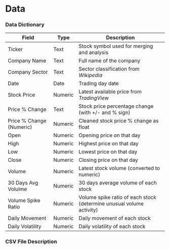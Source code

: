 # Data

### Data Dictionary
| Field | Type | Description | 
| ------ | ------ | ------ |
| Ticker | Text | Stock symbol used for merging and analysis |
| Company Name | Text | Full name of the company |
| Company Sector | Text | Sector classification from _Wikipedia_ |
| Date | Date | Trading day date |
| Stock Price | Numeric | Latest available price from _TradingView_ |
| Price % Change | Text | Stock price percentage change (with +/- and % sign) |
| Price % Change (Numeric)| Numeric | Cleaned stock price % change as float |
| Open | Numeric | Opening price on that day |
| High | Numeric | Highest price on that day |
| Low | Numeric | Lowest price on that day |
| Close | Numeric | Closing price on that day |
| Volume | Numeric | Latest stock volume (converted to numeric) |
| 30 Days Avg Volulme | Numeric | 30 days average volume of each stock |
| Volume Spike Ratio | Numeric | Volume spike ratio of each stock (determine unusual volume activity) |
| Daily Movement | Numeric | Daily movement of each stock |
| Daily Volatility | Numeric | Daily volatility of each stock |

### CSV File Description
